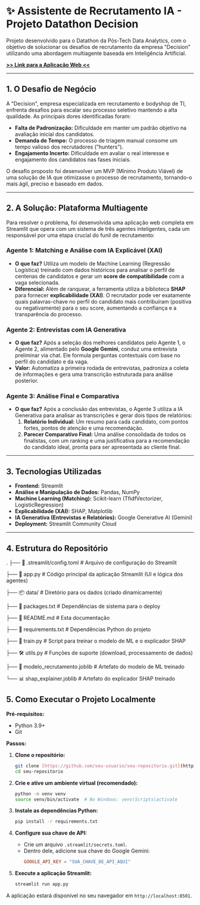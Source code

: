 # ✨ Assistente de Recrutamento IA - Projeto Datathon Decision

Projeto desenvolvido para o Datathon da Pós-Tech Data Analytics, com o objetivo de solucionar os desafios de recrutamento da empresa "Decision" utilizando uma abordagem multiagente baseada em Inteligência Artificial.

**[>> Link para a Aplicação Web <<](https://agentedecisionapp.streamlit.app/)**

---

## 1. O Desafio de Negócio

A "Decision", empresa especializada em recrutamento e bodyshop de TI, enfrenta desafios para escalar seu processo seletivo mantendo a alta qualidade. As principais dores identificadas foram:

* **Falta de Padronização:** Dificuldade em manter um padrão objetivo na avaliação inicial dos candidatos.
* **Demanda de Tempo:** O processo de triagem manual consome um tempo valioso dos recrutadores ("hunters").
* **Engajamento Incerto:** Dificuldade em avaliar o real interesse e engajamento dos candidatos nas fases iniciais.

O desafio proposto foi desenvolver um MVP (Mínimo Produto Viável) de uma solução de IA que otimizasse o processo de recrutamento, tornando-o mais ágil, preciso e baseado em dados.

---

## 2. A Solução: Plataforma Multiagente

Para resolver o problema, foi desenvolvida uma aplicação web completa em Streamlit que opera com um sistema de três agentes inteligentes, cada um responsável por uma etapa crucial do funil de recrutamento:

### Agente 1: Matching e Análise com IA Explicável (XAI)
* **O que faz?** Utiliza um modelo de Machine Learning (Regressão Logística) treinado com dados históricos para analisar o perfil de centenas de candidatos e gerar um **score de compatibilidade** com a vaga selecionada.
* **Diferencial:** Além de ranquear, a ferramenta utiliza a biblioteca **SHAP** para fornecer **explicabilidade (XAI)**. O recrutador pode ver exatamente quais palavras-chave no perfil do candidato mais contribuíram (positiva ou negativamente) para o seu score, aumentando a confiança e a transparência do processo.

### Agente 2: Entrevistas com IA Generativa
* **O que faz?** Após a seleção dos melhores candidatos pelo Agente 1, o Agente 2, alimentado pelo **Google Gemini**, conduz uma entrevista preliminar via chat. Ele formula perguntas contextuais com base no perfil do candidato e da vaga.
* **Valor:** Automatiza a primeira rodada de entrevistas, padroniza a coleta de informações e gera uma transcrição estruturada para análise posterior.

### Agente 3: Análise Final e Comparativa
* **O que faz?** Após a conclusão das entrevistas, o Agente 3 utiliza a IA Generativa para analisar as transcrições e gerar dois tipos de relatórios:
    1.  **Relatório Individual:** Um resumo para cada candidato, com pontos fortes, pontos de atenção e uma recomendação.
    2.  **Parecer Comparativo Final:** Uma análise consolidada de todos os finalistas, com um ranking e uma justificativa para a recomendação do candidato ideal, pronta para ser apresentada ao cliente final.

---

## 3. Tecnologias Utilizadas

* **Frontend:** Streamlit
* **Análise e Manipulação de Dados:** Pandas, NumPy
* **Machine Learning (Matching):** Scikit-learn (TfidfVectorizer, LogisticRegression)
* **Explicabilidade (XAI):** SHAP, Matplotlib
* **IA Generativa (Entrevistas e Relatórios):** Google Generative AI (Gemini)
* **Deployment:** Streamlit Community Cloud

---

## 4. Estrutura do Repositório

.
├── 📄 .streamlit/config.toml  # Arquivo de configuração do Streamlit

├── 🐍 app.py                  # Código principal da aplicação Streamlit (UI e lógica dos agentes)

├── 📦 data/                    # Diretório para os dados (criado dinamicamente)

├── 📄 packages.txt            # Dependências de sistema para o deploy

├── 📄 README.md                # Esta documentação

├── 📄 requirements.txt         # Dependências Python do projeto

├── 🤖 train.py                 # Script para treinar o modelo de ML e o explicador SHAP

├── 🛠️ utils.py                 # Funções de suporte (download, processamento de dados)

├── 🧠 modelo_recrutamento.joblib # Artefato do modelo de ML treinado

└── 📊 shap_explainer.joblib    # Artefato do explicador SHAP treinado


## 5. Como Executar o Projeto Localmente

**Pré-requisitos:**
* Python 3.9+
* Git

**Passos:**

1.  **Clone o repositório:**
    ```bash
    git clone [https://github.com/seu-usuario/seu-repositorio.git](https://github.com/seu-usuario/seu-repositorio.git)
    cd seu-repositorio
    ```

2.  **Crie e ative um ambiente virtual (recomendado):**
    ```bash
    python -m venv venv
    source venv/bin/activate  # No Windows: venv\Scripts\activate
    ```

3.  **Instale as dependências Python:**
    ```bash
    pip install -r requirements.txt
    ```

4.  **Configure sua chave de API:**
    * Crie um arquivo `.streamlit/secrets.toml`.
    * Dentro dele, adicione sua chave do Google Gemini:
        ```toml
        GOOGLE_API_KEY = "SUA_CHAVE_DE_API_AQUI"
        ```

5.  **Execute a aplicação Streamlit:**
    ```bash
    streamlit run app.py
    ```

A aplicação estará disponível no seu navegador em `http://localhost:8501`.
